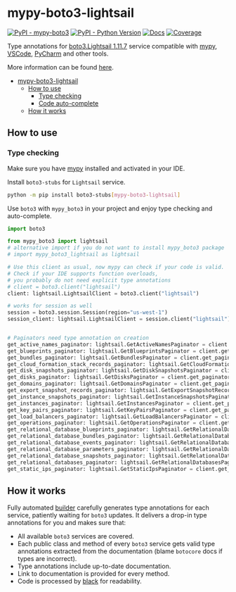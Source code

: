 # mypy-boto3-lightsail

[![PyPI - mypy-boto3](https://img.shields.io/pypi/v/mypy-boto3.svg?color=blue&style=for-the-badge)](https://pypi.org/project/mypy-boto3)
[![PyPI - Python Version](https://img.shields.io/pypi/pyversions/mypy-boto3.svg?color=blue&style=for-the-badge)](https://pypi.org/project/mypy-boto3)
[![Docs](https://img.shields.io/readthedocs/mypy-boto3.svg?color=blue&style=for-the-badge)](https://mypy-boto3.readthedocs.io/)
[![Coverage](https://img.shields.io/codecov/c/github/vemel/mypy_boto3?style=for-the-badge)](https://codecov.io/gh/vemel/mypy_boto3)

Type annotations for
[boto3.Lightsail 1.11.7](https://boto3.amazonaws.com/v1/documentation/api/1.11.7/reference/services/lightsail.html#Lightsail) service
compatible with [mypy](https://github.com/python/mypy), [VSCode](https://code.visualstudio.com/),
[PyCharm](https://www.jetbrains.com/pycharm/) and other tools.

More information can be found [here](https://vemel.github.io/mypy_boto3/).

- [mypy-boto3-lightsail](#mypy-boto3-lightsail)
  - [How to use](#how-to-use)
    - [Type checking](#type-checking)
    - [Code auto-complete](#code-auto-complete)
  - [How it works](#how-it-works)

## How to use

### Type checking

Make sure you have [mypy](https://github.com/python/mypy) installed and activated in your IDE.

Install `boto3-stubs` for `Lightsail` service.

```bash
python -m pip install boto3-stubs[mypy-boto3-lightsail]
```

Use `boto3` with `mypy_boto3` in your project and enjoy type checking and auto-complete.

```python
import boto3

from mypy_boto3 import lightsail
# alternative import if you do not want to install mypy_boto3 package
# import mypy_boto3_lightsail as lightsail

# Use this client as usual, now mypy can check if your code is valid.
# Check if your IDE supports function overloads,
# you probably do not need explicit type annotations
# client = boto3.client("lightsail")
client: lightsail.LightsailClient = boto3.client("lightsail")

# works for session as well
session = boto3.session.Session(region="us-west-1")
session_client: lightsail.LightsailClient = session.client("lightsail")


# Paginators need type annotation on creation
get_active_names_paginator: lightsail.GetActiveNamesPaginator = client.get_paginator("get_active_names")
get_blueprints_paginator: lightsail.GetBlueprintsPaginator = client.get_paginator("get_blueprints")
get_bundles_paginator: lightsail.GetBundlesPaginator = client.get_paginator("get_bundles")
get_cloud_formation_stack_records_paginator: lightsail.GetCloudFormationStackRecordsPaginator = client.get_paginator("get_cloud_formation_stack_records")
get_disk_snapshots_paginator: lightsail.GetDiskSnapshotsPaginator = client.get_paginator("get_disk_snapshots")
get_disks_paginator: lightsail.GetDisksPaginator = client.get_paginator("get_disks")
get_domains_paginator: lightsail.GetDomainsPaginator = client.get_paginator("get_domains")
get_export_snapshot_records_paginator: lightsail.GetExportSnapshotRecordsPaginator = client.get_paginator("get_export_snapshot_records")
get_instance_snapshots_paginator: lightsail.GetInstanceSnapshotsPaginator = client.get_paginator("get_instance_snapshots")
get_instances_paginator: lightsail.GetInstancesPaginator = client.get_paginator("get_instances")
get_key_pairs_paginator: lightsail.GetKeyPairsPaginator = client.get_paginator("get_key_pairs")
get_load_balancers_paginator: lightsail.GetLoadBalancersPaginator = client.get_paginator("get_load_balancers")
get_operations_paginator: lightsail.GetOperationsPaginator = client.get_paginator("get_operations")
get_relational_database_blueprints_paginator: lightsail.GetRelationalDatabaseBlueprintsPaginator = client.get_paginator("get_relational_database_blueprints")
get_relational_database_bundles_paginator: lightsail.GetRelationalDatabaseBundlesPaginator = client.get_paginator("get_relational_database_bundles")
get_relational_database_events_paginator: lightsail.GetRelationalDatabaseEventsPaginator = client.get_paginator("get_relational_database_events")
get_relational_database_parameters_paginator: lightsail.GetRelationalDatabaseParametersPaginator = client.get_paginator("get_relational_database_parameters")
get_relational_database_snapshots_paginator: lightsail.GetRelationalDatabaseSnapshotsPaginator = client.get_paginator("get_relational_database_snapshots")
get_relational_databases_paginator: lightsail.GetRelationalDatabasesPaginator = client.get_paginator("get_relational_databases")
get_static_ips_paginator: lightsail.GetStaticIpsPaginator = client.get_paginator("get_static_ips")
```

## How it works

Fully automated [builder](https://github.com/vemel/mypy_boto3) carefully generates
type annotations for each service, patiently waiting for `boto3` updates. It delivers
a drop-in type annotations for you and makes sure that:

- All available `boto3` services are covered.
- Each public class and method of every `boto3` service gets valid type annotations
  extracted from the documentation (blame `botocore` docs if types are incorrect).
- Type annotations include up-to-date documentation.
- Link to documentation is provided for every method.
- Code is processed by [black](https://github.com/psf/black) for readability.
